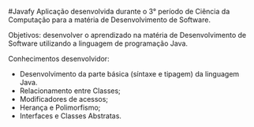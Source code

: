 #Javafy
Aplicação desenvolvida durante o 3° período de Ciência da Computação para a matéria de Desenvolvimento de Software.

Objetivos: desenvolver o aprendizado na matéria de Desenvolvimento de Software utilizando a linguagem de programação Java.

Conhecimentos desenvolvidor:
  - Desenvolvimento da parte básica (síntaxe e tipagem) da linguagem Java.
  - Relacionamento entre Classes;
  - Modificadores de acessos;
  - Herança e Polimorfismo;
  - Interfaces e Classes Abstratas.
